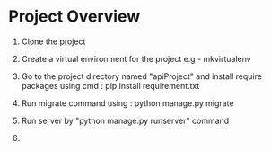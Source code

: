 # Project Overview

1. Clone the project
2. Create a virtual environment for the project
       e.g - mkvirtualenv <env name>
       
3. Go to the project directory named "apiProject" and install require packages
   using cmd :
               pip install requirement.txt
               
4. Run migrate command using :
       python manage.py migrate 
       
5. Run server by "python manage.py runserver" command

6. 